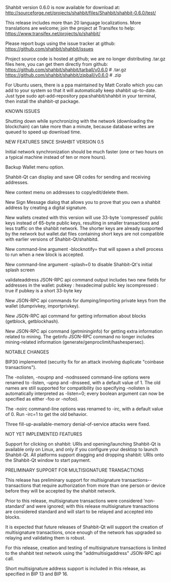Shahbit version 0.6.0 is now available for download at:
http://sourceforge.net/projects/shahbit/files/Shahbit/shahbit-0.6.0/test/

This release includes more than 20 language localizations.
More translations are welcome; join the
project at Transifex to help:
https://www.transifex.net/projects/p/shahbit/

Please report bugs using the issue tracker at github:
https://github.com/shahbit/shahbit/issues

Project source code is hosted at github; we are no longer
distributing .tar.gz files here, you can get them
directly from github:
https://github.com/shahbit/shahbit/tarball/v0.6.0  # .tar.gz
https://github.com/shahbit/shahbit/zipball/v0.6.0  # .zip

For Ubuntu users, there is a ppa maintained by Matt Corallo which
you can add to your system so that it will automatically keep
shahbit up-to-date.  Just type
sudo apt-add-repository ppa:shahbit/shahbit
in your terminal, then install the shahbit-qt package.


KNOWN ISSUES

Shutting down while synchronizing with the network
(downloading the blockchain) can take more than a minute,
because database writes are queued to speed up download
time.


NEW FEATURES SINCE SHAHBIT VERSION 0.5

Initial network synchronization should be much faster
(one or two hours on a typical machine instead of ten or more
hours).

Backup Wallet menu option.

Shahbit-Qt can display and save QR codes for sending
and receiving addresses.

New context menu on addresses to copy/edit/delete them.

New Sign Message dialog that allows you to prove that you
own a shahbit address by creating a digital
signature.

New wallets created with this version will
use 33-byte 'compressed' public keys instead of
65-byte public keys, resulting in smaller
transactions and less traffic on the shahbit
network. The shorter keys are already supported
by the network but wallet.dat files containing
short keys are not compatible with earlier
versions of Shahbit-Qt/shahbitd.

New command-line argument -blocknotify=<command>
that will spawn a shell process to run <command> 
when a new block is accepted.

New command-line argument -splash=0 to disable
Shahbit-Qt's initial splash screen

validateaddress JSON-RPC api command output includes
two new fields for addresses in the wallet:
pubkey : hexadecimal public key
iscompressed : true if pubkey is a short 33-byte key

New JSON-RPC api commands for dumping/importing
private keys from the wallet (dumprivkey, importprivkey).

New JSON-RPC api command for getting information about
blocks (getblock, getblockhash).

New JSON-RPC api command (getmininginfo) for getting
extra information related to mining. The getinfo
JSON-RPC command no longer includes mining-related
information (generate/genproclimit/hashespersec).



NOTABLE CHANGES

BIP30 implemented (security fix for an attack involving
duplicate "coinbase transactions").

The -nolisten, -noupnp and -nodnsseed command-line
options were renamed to -listen, -upnp and -dnsseed,
with a default value of 1. The old names are still
supported for compatibility (so specifying -nolisten
is automatically interpreted as -listen=0; every
boolean argument can now be specified as either
-foo or -nofoo).

The -noirc command-line options was renamed to
-irc, with a default value of 0. Run -irc=1 to
get the old behavior.

Three fill-up-available-memory denial-of-service
attacks were fixed.


NOT YET IMPLEMENTED FEATURES

Support for clicking on shahbit: URIs and
opening/launching Shahbit-Qt is available only on Linux,
and only if you configure your desktop to launch
Shahbit-Qt. All platforms support dragging and dropping
shahbit: URIs onto the Shahbit-Qt window to start
payment.


PRELIMINARY SUPPORT FOR MULTISIGNATURE TRANSACTIONS

This release has preliminary support for multisignature
transactions-- transactions that require authorization
from more than one person or device before they
will be accepted by the shahbit network.

Prior to this release, multisignature transactions
were considered 'non-standard' and were ignored;
with this release multisignature transactions are
considered standard and will start to be relayed
and accepted into blocks.

It is expected that future releases of Shahbit-Qt
will support the creation of multisignature transactions,
once enough of the network has upgraded so relaying
and validating them is robust.

For this release, creation and testing of multisignature
transactions is limited to the shahbit test network using
the "addmultisigaddress" JSON-RPC api call.

Short multisignature address support is included in this
release, as specified in BIP 13 and BIP 16.

